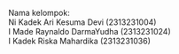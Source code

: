 Nama kelompok: <br>
Ni Kadek Ari Kesuma Devi (2313231004) <br>
I Made Raynaldo DarmaYudha (2313231024) <br>
I Kadek Riska Mahardika (2313231036) <br>
